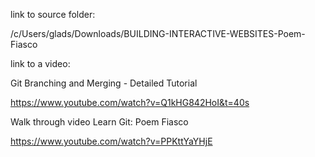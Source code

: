 
link to source folder:


/c/Users/glads/Downloads/BUILDING-INTERACTIVE-WEBSITES-Poem-Fiasco


link to a video:

Git Branching and Merging - Detailed Tutorial

https://www.youtube.com/watch?v=Q1kHG842HoI&t=40s


Walk through video
Learn Git: Poem Fiasco

https://www.youtube.com/watch?v=PPKttYaYHjE
